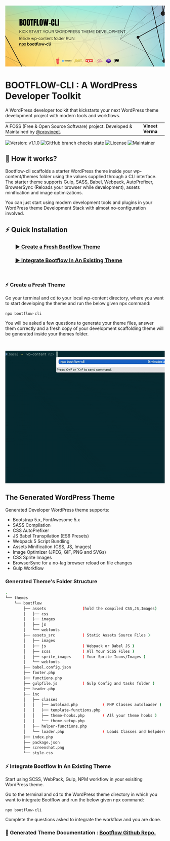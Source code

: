 ![WordPress Scaffolding Theme Generator](https://raw.githubusercontent.com/provineet/bootflow-cli/master/bootflow-cli.png)

# BOOTFLOW-CLI : A WordPress Developer Toolkit

A WordPress developer toolkit that kickstarts your next WordPress theme development project with modern tools and workflows.

<table width="100%">
    <tbody>
    <tr>
        <td style="margin: 0; padding: 0;">
            A FOSS (Free &amp; Open Source Software) project. Developed &amp; Maintained by <a href="https://github.com/provineet">@provineet</a>.
        </td>
        <td align="center">
            <strong>Vineet Verma</strong>
        </td>
    </tr>
</tbody></table>

![Version: v1.1.0](https://img.shields.io/npm/v/bootflow-cli?label=version&style=flat-square)
![GitHub branch checks state](https://img.shields.io/github/checks-status/provineet/bootflow-cli/1.0.0?style=flat-square)
![License](https://img.shields.io/npm/l/bootflow-cli)
![Maintainer](https://img.shields.io/badge/maintainer-%40provineet-blue?style=flat-square)
<br>

## 🚀 How it works?

Bootflow-cli scaffolds a starter WordPress theme inside your wp-content/themes folder using the values supplied through a CLI interface. The starter theme supports Gulp, SASS, Babel, Webpack, AutoPrefixer, BrowserSync (Reloads your browser while development), assets minification and image optimizations.

You can just start using modern development tools and plugins in your WordPress theme Development Stack with almost no-configuration involved.

## ⚡️ Quick Installation

### &nbsp; &nbsp; &nbsp; &nbsp; [▶️ Create a Fresh Bootflow Theme](/#fresh)

### &nbsp; &nbsp; &nbsp; &nbsp; [▶️ Integrate Bootflow In An Existing Theme](/#fresh)

<br>

<a name="fresh"></a>

### ⚡️ Create a Fresh Theme

Go your terminal and cd to your local wp-content directory, where you want to start developing the theme and run the below given npx command:

`npx bootflow-cli`

You will be asked a few questions to generate your theme files, answer them correctly and a fresh copy of your development scaffolding theme will be generated inside your themes folder.

<br>

![Bootflow-cli installation](https://raw.githubusercontent.com/provineet/bootflow-cli/master/bootflow-cli-install.gif)

## The Generated WordPress Theme

Generated Developer WordPress theme supports:

-   Bootstrap 5.x, FontAwesome 5.x
-   SASS Compilation
-   CSS AutoPrefixer
-   JS Babel Transpilation (ES6 Presets)
-   Webpack 5 Script Bundling
-   Assets Minification (CSS, JS, Images)
-   Image Optimizer (JPEG, GIF, PNG and SVGs)
-   CSS Sprite Images
-   BrowserSync for a no-lag browser reload on file changes
-   Gulp Workflow

### Generated Theme's Folder Structure

```bash
.
└── themes
    └── bootflow
        ├── assets                (hold the compiled CSS,JS,Images)
        │   ├── css
        │   ├── images
        │   ├── js
        │   └── webfonts
        ├── assets_src            ( Static Assets Source Files )
        │   ├── images
        │   ├── js                ( Webpack or Babel JS )
        │   ├── scss              ( All Your SCSS Files )
        │   ├── sprite_images     ( Your Sprite Icons/Images )
        │   └── webfonts
        ├── babel.config.json
        ├── footer.php
        ├── functions.php
        ├── gulpfile.js           ( Gulp Config and tasks folder )
        ├── header.php
        ├── inc
        │   ├── classes
        │   │   ├── autoload.php           ( PHP Classes autoloader )
        │   │   ├── template-functions.php
        │   │   ├── theme-hooks.php        ( All your theme hooks )
        │   │   └── theme-setup.php
        │   ├── helper-functions.php
        │   └── loader.php                 ( Loads Classes and helpders )
        ├── index.php
        ├── package.json
        ├── screenshot.png
        └── style.css
```

### ⚡️ Integrate Bootflow In An Existing Theme

Start using SCSS, WebPack, Gulp, NPM workflow in your exisiting WordPress theme.

Go to the terminal and cd to the WordPress theme directory in which you want to integrate Bootflow and run the below given npx command:

`npx bootflow-cli`

Complete the questions asked to integrate the workflow and you are done.

### 📖 Generated Theme Documentation : <a href="https://github.com/provineet/bootflow/">Bootflow Github Repo.</a>
